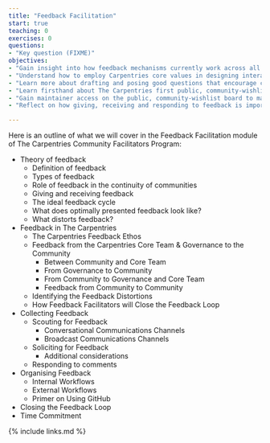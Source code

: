 ```yaml
---
title: "Feedback Facilitation"
start: true
teaching: 0
exercises: 0
questions:
- "Key question (FIXME)"
objectives:
- "Gain insight into how feedback mechanisms currently work across all initiatives in The Carpentries" 
- "Understand how to employ Carpentries core values in designing interactions with community members"
- "Learn more about drafting and posing good questions that encourage community input"
- "Learn firsthand about The Carpentries first public, community-wishlist board that collates community feedback with the opportunity to improve on it before community-wide launch"
- "Gain maintainer access on the public, community-wishlist board to manage the flow of feedback from The Carpentries community" 
- "Reflect on how giving, receiving and responding to feedback is important in healthy communities."

---
```

Here is an outline of what we will cover in the Feedback Facilitation module of The Carpentries Community Facilitators Program:
- Theory of feedback
  - Definition of feedback
  - Types of feedback
  - Role of feedback in the continuity of communities
  - Giving and receiving feedback
  - The ideal feedback cycle
  - What does optimally presented feedback look like?
  - What distorts feedback?
- Feedback in The Carpentries
  - The Carpentries Feedback Ethos
  - Feedback from the Carpentries Core Team & Governance to the Community
    - Between Community and  Core Team
    - From Governance to Community
    - From Community to Governance and Core Team
    - Feedback from Community to Community
  - Identifying the Feedback Distortions
  - How Feedback Facilitators will Close the Feedback Loop
- Collecting Feedback
  - Scouting for Feedback
      - Conversational Communications Channels
      - Broadcast Communications Channels
  - Soliciting for Feedback
    - Additional considerations
  - Responding to comments
- Organising Feedback
  - Internal Workflows
  - External Workflows
  - Primer on Using GitHub
- Closing the Feedback Loop
- Time Commitment


{% include links.md %}

